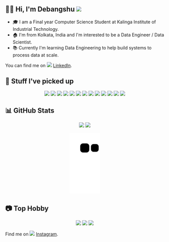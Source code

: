 ## 👨‍💻 Hi, I'm Debangshu <img src="https://raw.githubusercontent.com/MartinHeinz/MartinHeinz/master/wave.gif" width="30px">

* 🎓 I am a Final year Computer Science Student at Kalinga Institute of Industrial Technology.
* 🏠 I'm from Kolkata, India and I'm interested to be a Data Engineer / Data Scientist.
* 📚 Currently I'm learning Data Engineering to help build systems to process data at scale.

You can find me on <img src="https://cdn.jsdelivr.net/gh/devicons/devicon/icons/linkedin/linkedin-original.svg" height="18px"/> [LinkedIn](https://www.linkedin.com/in/debangshubh/).

## 🚀 Stuff I've picked up
<p align="center">
	    <img src="https://cdn.jsdelivr.net/gh/devicons/devicon/icons/python/python-original.svg" height="60px" />
	    <img src="https://cdn.jsdelivr.net/gh/devicons/devicon/icons/javascript/javascript-original.svg" height="60px" />
	    <img src="https://cdn.jsdelivr.net/gh/devicons/devicon/icons/react/react-original.svg" height="60px" />
	    <img src="https://cdn.jsdelivr.net/gh/devicons/devicon/icons/flask/flask-original.svg" height="60px"/>
	    <img src="https://cdn.jsdelivr.net/gh/devicons/devicon/icons/postgresql/postgresql-original.svg" height="60px"/>
	    <img src="https://cdn.jsdelivr.net/gh/devicons/devicon/icons/mongodb/mongodb-original.svg" height="60px"/>
	    <img src="https://cdn.jsdelivr.net/gh/devicons/devicon/icons/docker/docker-original.svg" height="60px" />
	    <img src="https://cdn.jsdelivr.net/gh/devicons/devicon/icons/jupyter/jupyter-original.svg" height="60px" />
	    <img src="https://cdn.jsdelivr.net/gh/devicons/devicon/icons/git/git-original.svg" height="60px" />
	    <img src="https://cdn.jsdelivr.net/gh/devicons/devicon/icons/linux/linux-original.svg" height="60px" />
	    <img src="https://cdn.jsdelivr.net/gh/devicons/devicon/icons/numpy/numpy-original.svg" height="60px" />
	    <img src="https://cdn.jsdelivr.net/gh/devicons/devicon/icons/pandas/pandas-original.svg" height="60px" />
	    <img src="https://cdn.jsdelivr.net/gh/devicons/devicon/icons/tensorflow/tensorflow-original.svg" height="60px" />  	
</p>

## 📊 GitHub Stats

<p align="center">
	<img src="https://github-readme-stats.vercel.app/api?username=DebangshuB&count_private=true&show_icons=true&theme=gruvbox" height="175px">
	<img src="https://github-readme-stats.vercel.app/api/top-langs/?username=anuraghazra&layout=compact&show_icons=true&theme=gruvbox"  height="175px">
</p>
<p align="center">
	<img src="https://github.com/DebangshuB/DebangshuB/blob/output/github-contribution-grid-snake.svg">
</p>

## 📷 Top Hobby
<p align="center">
	<img src="https://instagram.fccu15-1.fna.fbcdn.net/v/t51.2885-15/46664047_2447117785515254_3108798156178049252_n.jpg?stp=dst-jpg_e35&_nc_ht=instagram.fccu15-1.fna.fbcdn.net&_nc_cat=102&_nc_ohc=mOFD-0RoHOoAX_ACg91&edm=ALQROFkBAAAA&ccb=7-5&ig_cache_key=MTk0MDA4MjMxOTExMDg0ODIyMQ%3D%3D.2-ccb7-5&oh=00_AfBh4iHHzKZqB0DFgTR2CyVOSAHz_5ykNYuWOBEMact4og&oe=6383814A&_nc_sid=30a2ef" height="280px">
	<img src="https://instagram.fccu15-1.fna.fbcdn.net/v/t51.2885-15/82305334_606951213182629_619180666048895245_n.jpg?stp=dst-jpg_e35_p480x480&_nc_ht=instagram.fccu15-1.fna.fbcdn.net&_nc_cat=101&_nc_ohc=A96iFaAZ6B4AX_YvZwD&edm=ALQROFkBAAAA&ccb=7-5&ig_cache_key=MjIzNDkyMjkyOTQ3MTI2ODA5Mw%3D%3D.2-ccb7-5&oh=00_AfC8iR-d9LVJfmElkO_ehvYzMoec_r_0biK28MpI9h1FXg&oe=638475CD&_nc_sid=30a2ef" height="280px">
	<img src="https://instagram.fccu15-1.fna.fbcdn.net/v/t51.2885-15/47584779_452686798601861_1065717746754631878_n.jpg?stp=dst-jpg_e35&_nc_ht=instagram.fccu15-1.fna.fbcdn.net&_nc_cat=105&_nc_ohc=9_fxQV9-RtQAX-0ocB8&edm=ALQROFkBAAAA&ccb=7-5&ig_cache_key=MTk0MjE1NTQyMjA5NTc1Mzg1OA%3D%3D.2-ccb7-5&oh=00_AfDGBFdZrOPrrJv_GYCY6qPoQaRlpnydMTloQ9GzRd8RxQ&oe=6383D376&_nc_sid=30a2ef" height="280px">
</p>

Find me on <img src="https://static.cdninstagram.com/rsrc.php/v3/yt/r/30PrGfR3xhB.png" height="18px">  [Instagram](https://www.instagram.com/debangshu_bhattacharjee).

